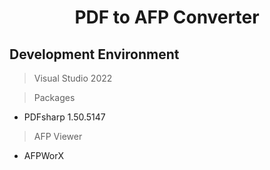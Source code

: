<div align="center">
    <h1>PDF to AFP Converter</h1>
</div>




## Development Environment
> Visual Studio 2022

> Packages
- PDFsharp
1.50.5147
> AFP Viewer
- AFPWorX
